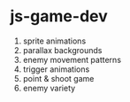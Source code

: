 # js-game-dev

1. sprite animations
2. parallax backgrounds
3. enemy movement patterns
4. trigger animations
5. point & shoot game
6. enemy variety